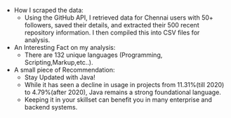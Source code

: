 - How I scraped the data:
  - Using the GitHub API, I retrieved data for Chennai users with 50+ followers, saved their details, and extracted their 500 recent repository information. I then compiled this into CSV files for analysis.
- An Interesting Fact on my analysis:
  - There are 132 unique languages (Programming, Scripting,Markup,etc..).
- A small piece of Recommendation:
  - Stay Updated with Java!
  - While it has seen a decline in usage in projects from 11.31%(till 2020) to 4.79%(after 2020), Java remains a strong foundational language.
  - Keeping it in your skillset can benefit you in many enterprise and backend systems.
